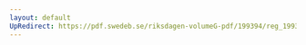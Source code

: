 ```yaml
---
layout: default
UpRedirect: https://pdf.swedeb.se/riksdagen-volumeG-pdf/199394/reg_199394/reg_199394_0301.pdf
---
```

